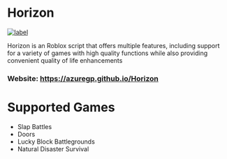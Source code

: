 # Horizon

[![label](https://img.shields.io/badge/Status-Work%20in%20progress-lightgrey.svg)](customized-route-link)

Horizon is an Roblox script that offers multiple features, including support for a variety of games with high quality functions while also providing convenient quality of life enhancements

### Website: https://azuregp.github.io/Horizon
# Supported Games

* Slap Battles
* Doors
* Lucky Block Battlegrounds
* Natural Disaster Survival
